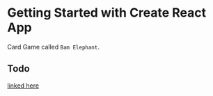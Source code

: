# Getting Started with Create React App

Card Game called `Bam Elephant`.

## Todo
[linked here](./todo.md)